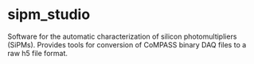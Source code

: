 # sipm_studio
Software for the automatic characterization of silicon photomultipliers (SiPMs). Provides tools for conversion of CoMPASS binary DAQ files to a raw h5 file format.
